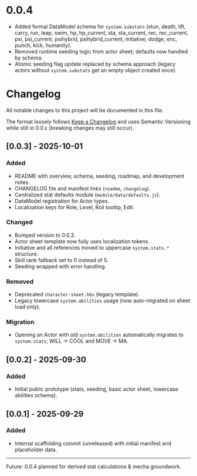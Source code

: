 # 0.0.4
- Added formal DataModel schema for `system.substats` (stun, death, lift, carry, run, leap, swim, hp, hp_current, sta, sta_current, rec, rec_current, psi, psi_current, psihybrid, psihybrid_current, initiative, dodge, enc, punch, kick, humanity).
- Removed runtime seeding logic from actor sheet; defaults now handled by schema.
- Atomic seeding flag update replaced by schema approach (legacy actors without `system.substats` get an empty object created once).

# Changelog
All notable changes to this project will be documented in this file.

The format loosely follows [Keep a Changelog](https://keepachangelog.com/en/1.0.0/) and uses Semantic Versioning while still in 0.0.x (breaking changes may still occur).

## [0.0.3] - 2025-10-01
### Added
- README with overview, schema, seeding, roadmap, and development notes.
- CHANGELOG file and manifest links (`readme`, `changelog`).
- Centralized stat defaults module (`module/data/defaults.js`).
- DataModel registration for Actor types.
- Localization keys for Role, Level, Roll tooltip, Edit.

### Changed
- Bumped version to 0.0.3.
- Actor sheet template now fully uses localization tokens.
- Initiative and all references moved to uppercase `system.stats.*` structure.
- Skill rank fallback set to 0 instead of 5.
- Seeding wrapped with error handling.

### Removed
- Deprecated `character-sheet.hbs` (legacy template).
- Legacy lowercase `system.abilities` usage (now auto-migrated on sheet load only).

### Migration
- Opening an Actor with old `system.abilities` automatically migrates to `system.stats`; WILL -> COOL and MOVE -> MA.

## [0.0.2] - 2025-09-30
### Added
- Initial public prototype (stats, seeding, basic actor sheet, lowercase abilities schema).

## [0.0.1] - 2025-09-29
### Added
- Internal scaffolding commit (unreleased) with initial manifest and placeholder data.

---
Future: 0.0.4 planned for derived stat calculations & mecha groundwork.
